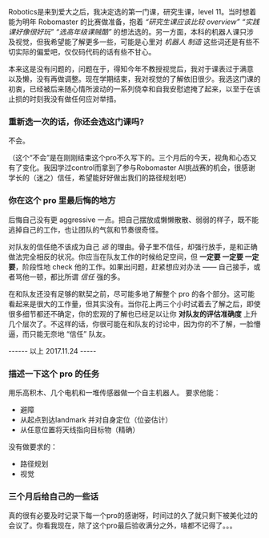 Robotics是来到爱大之后，我决定选的第一门课，研究生课，level 11。当时想着能为明年 Robomaster 的比赛做准备，抱着 *“研究生课应该比较 overview” “实践课好像很好玩” “选高年级课贼酷”* 的想法选的。另一方面，本科的机器人课只涉及视觉，但我希望能了解更多一些，可能是心里对 *机器人* *制造* 这些词还是有些不切实际的偏爱吧，仅仅码代码的话有些不甘心。

本来这是没有问题的，问题在于，得知今年不教授视觉后，我对于课表过于满意 以及懒，没有再做调整。现在学期结束，我对视觉的了解依旧很少。我选这门课的初衷，已经被后来随心情所波动的一系列侥幸和自我安慰遮掩了起来，以至于在该止损的时刻我没有做任何应对举措。

### 重新选一次的话，你还会选这门课吗?

不会。

（这个“不会”是在刚刚结束这个pro不久写下的。三个月后的今天，视角和心态又有了变化。我因学过control而拿到了参与Robomaster AI挑战赛的机会，很感谢学长的（迷之）信任，希望能好好做出我们的路径规划吧）

### 你在这个 pro 里最后悔的地方

后悔自己没有更 aggressive 一点。把自己摆放成懒懒散散、弱弱的样子，既不能逃掉自己的工作，也让团队的气氛和节奏很奇怪。

对队友的信任绝不该成为自己 *逃* 的理由。骨子里不信任，却强行放手，是和正确做法完全相反的状况。你应当在队友工作的时候给足空间，但 **一定要 一定要 一定要**，阶段性地 check 他的工作。如果出问题，赶紧想应对办法 —— 自己接手，或者骂他一顿，都比所谓 *信任* 强的多。

在和队友还没有足够的默契之前，尽可能多地了解整个 pro 的各个部分。这可能看起来是很大的工作量，但其实没有。当你花上两三个小时试着去了解之后，即使很多细节都还不确定，你的宏观的了解也已经足以让你 **对队友的评估准确度** 上升几个层次了。不这样的话，你很可能在和队友的讨论中，因为你的不了解，一脸懵逼，而只能无奈地 “信任” 队友。

------ 以上 2017.11.24 -----


### 描述一下这个 pro 的任务
用乐高积木、几个电机和一堆传感器做一个自主机器人。
要求他能：
- 避障
- 从起点到达landmark 并对自身定位（位姿估计）
- 从任意位置将天线指向目标物（精确）

没有做要求的：
- 路径规划
- 视觉

### 三个月后给自己的一些话
真的很有必要及时记录下每一个pro的感谢呀，时间过的久了就只剩下被美化过的会议了。你看我现在，除了这个pro最后验收满分之外，啥都不记得了。。。
